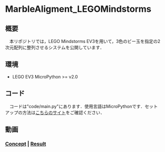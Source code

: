 # MarbleAligment_LEGOMindstorms

## 概要

　本リポジトリでは，LEGO Mindstorms EV3を用いて，3色のビー玉を指定の2次元配列に整列させるシステムを公開しています．

## 環境
* LEGO EV3 MicroPython >= v2.0

## コード
　コードは"code/main.py"にあります．使用言語はMicroPythonです．セットアップの方法は[こちらのサイト](https://www.mdstorm.com/products/Robotics/EV3/With_MicroPython_GettingStarted.html)をご確認ください．

## 動画
### [Concept](https://drive.google.com/file/d/1aoLmkTwwUfy26_N4WiJxQln8mTxo2Vap/view?usp=sharing) | [Result](https://drive.google.com/file/d/18fpt0NMw_Tv1ORUrSjMDMhid83ma2nJf/view?usp=sharing)
